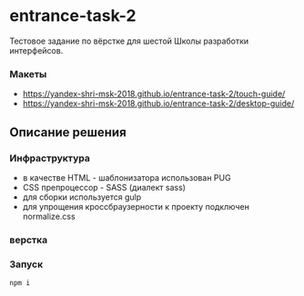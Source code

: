 # entrance-task-2
Тестовое задание по вёрстке для шестой Школы разработки интерфейсов.

### Макеты
* https://yandex-shri-msk-2018.github.io/entrance-task-2/touch-guide/
* https://yandex-shri-msk-2018.github.io/entrance-task-2/desktop-guide/



## Описание решения

### Инфраструктура
* в качестве HTML - шаблонизатора использован PUG
* CSS препроцессор - SASS (диалект sass)
* для сборки используется gulp
* для упрощения кроссбраузерности к проекту подключен normalize.css

### верстка


### Запуск
```npm i```
